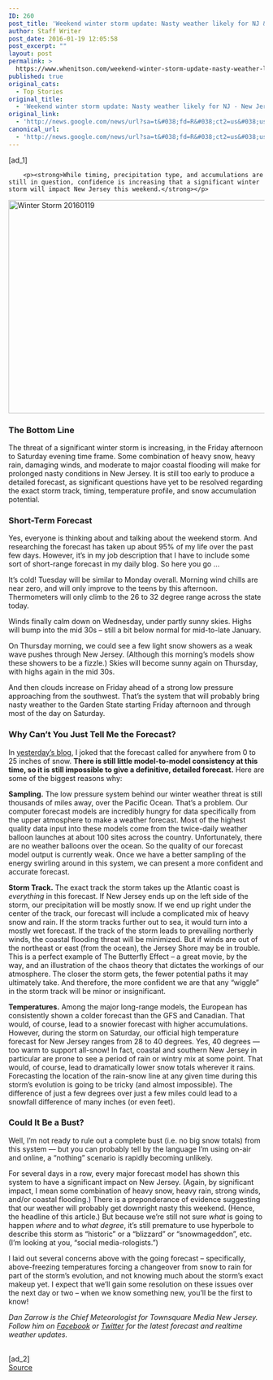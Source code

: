 ```yaml
---
ID: 260
post_title: 'Weekend winter storm update: Nasty weather likely for NJ &#8211; New Jersey 101.5 FM Radio'
author: Staff Writer
post_date: 2016-01-19 12:05:58
post_excerpt: ""
layout: post
permalink: >
  https://www.whenitson.com/weekend-winter-storm-update-nasty-weather-likely-for-nj-new-jersey-101-5-fm-radio/
published: true
original_cats:
  - Top Stories
original_title:
  - 'Weekend winter storm update: Nasty weather likely for NJ - New Jersey 101.5 FM Radio'
original_link:
  - 'http://news.google.com/news/url?sa=t&#038;fd=R&#038;ct2=us&#038;usg=AFQjCNFT9Um_4JbwLd0cOiSy2vRdww3PTg&#038;clid=c3a7d30bb8a4878e06b80cf16b898331&#038;cid=52779032560089&#038;ei=pSaeVpC4McS0wAG856aQCg&#038;url=http://nj1015.com/weekend-winter-storm-update-nasty-weather-likely-for-nj/'
canonical_url:
  - 'http://news.google.com/news/url?sa=t&#038;fd=R&#038;ct2=us&#038;usg=AFQjCNFT9Um_4JbwLd0cOiSy2vRdww3PTg&#038;clid=c3a7d30bb8a4878e06b80cf16b898331&#038;cid=52779032560089&#038;ei=pSaeVpC4McS0wAG856aQCg&#038;url=http://nj1015.com/weekend-winter-storm-update-nasty-weather-likely-for-nj/'
---
```

 [ad_1]
<br><div readability="148.19048403029">

        <p><strong>While timing, precipitation type, and accumulations are still in question, confidence is increasing that a significant winter storm will impact New Jersey this weekend.</strong></p>
<p><img class="aligncenter size-large wp-image-585883" src="http://www.whenitson.com/wp-content/uploads/2016/01/Weekend-winter-storm-update-Nasty-weather-likely-for-NJ-New-Jersey-1015-FM-Radio.png" alt="Winter Storm 20160119" width="630" height="420"/></p>
<h3>The Bottom Line</h3>
<p>The threat of a significant winter storm is increasing, in the Friday afternoon to Saturday evening time frame. Some combination of heavy snow, heavy rain, damaging winds, and moderate to major coastal flooding will make for prolonged nasty conditions in New Jersey. It is still too early to produce a detailed forecast, as significant questions have yet to be resolved regarding the exact storm track, timing, temperature profile, and snow accumulation potential.</p>
<h3>Short-Term Forecast</h3>
<p>Yes, everyone is thinking about and talking about the weekend storm. And researching the forecast has taken up about 95% of my life over the past few days. However, it’s in my job description that I have to include some sort of short-range forecast in my daily blog. So here you go …</p>
<p>It’s cold! Tuesday will be similar to Monday overall. Morning wind chills are near zero, and will only improve to the teens by this afternoon. Thermometers will only climb to the 26 to 32 degree range across the state today.</p>
<p>Winds finally calm down on Wednesday, under partly sunny skies. Highs will bump into the mid 30s – still a bit below normal for mid-to-late January.</p>
<p>On Thursday morning, we could see a few light snow showers as a weak wave pushes through New Jersey. (Although this morning’s models show these showers to be a fizzle.) Skies will become sunny again on Thursday, with highs again in the mid 30s.</p>
<p>And then clouds increase on Friday ahead of a strong low pressure approaching from the southwest. That’s the system that will probably bring nasty weather to the Garden State starting Friday afternoon and through most of the day on Saturday.</p>
<h3>Why Can’t You Just Tell Me the Forecast?</h3>
<p>In <a href="http://nj1015.com/cold-blustery-and-potentially-wintry-weather-this-week-in-new-jersey/">yesterday’s blog</a>, I joked that the forecast called for anywhere from 0 to 25 inches of snow. <b>There is still little model-to-model consistency at this time, so it is still impossible to give a definitive, detailed forecast.</b> Here are some of the biggest reasons why:</p>
<p><b>Sampling.</b> The low pressure system behind our winter weather threat is still thousands of miles away, over the Pacific Ocean. That’s a problem. Our computer forecast models are incredibly hungry for data specifically from the upper atmosphere to make a weather forecast. Most of the highest quality data input into these models come from the twice-daily weather balloon launches at about 100 sites across the country. Unfortunately, there are no weather balloons over the ocean. So the quality of our forecast model output is currently weak. Once we have a better sampling of the energy swirling around in this system, we can present a more confident and accurate forecast.</p>
<p><b>Storm Track.</b> The exact track the storm takes up the Atlantic coast is <i>everything</i> in this forecast. If New Jersey ends up on the left side of the storm, our precipitation will be mostly snow. If we end up right under the center of the track, our forecast will include a complicated mix of heavy snow and rain. If the storm tracks further out to sea, it would turn into a mostly wet forecast. If the track of the storm leads to prevailing northerly winds, the coastal flooding threat will be minimized. But if winds are out of the northeast or east (from the ocean), the Jersey Shore may be in trouble. This is a perfect example of The Butterfly Effect – a great movie, by the way, and an illustration of the chaos theory that dictates the workings of our atmosphere. The closer the storm gets, the fewer potential paths it may ultimately take. And therefore, the more confident we are that any “wiggle” in the storm track will be minor or insignificant.</p>
<p><b>Temperatures.</b> Among the major long-range models, the European has consistently shown a colder forecast than the GFS and Canadian. That would, of course, lead to a snowier forecast with higher accumulations. However, during the storm on Saturday, our official high temperature forecast for New Jersey ranges from 28 to 40 degrees. Yes, 40 degrees — too warm to support all-snow! In fact, coastal and southern New Jersey in particular are prone to see a period of rain or wintry mix at some point. That would, of course, lead to dramatically lower snow totals wherever it rains. Forecasting the location of the rain-snow line at any given time during this storm’s evolution is going to be tricky (and almost impossible). The difference of just a few degrees over just a few miles could lead to a snowfall difference of many inches (or even feet).</p>
<h3>Could It Be a Bust?</h3>
<p>Well, I’m not ready to rule out a complete bust (i.e. no big snow totals) from this system — but you can probably tell by the language I’m using on-air and online, a “nothing” scenario is rapidly becoming unlikely.</p>
<p>For several days in a row, every major forecast model has shown this system to have a significant impact on New Jersey. (Again, by significant impact, I mean some combination of heavy snow, heavy rain, strong winds, and/or coastal flooding.) There is a preponderance of evidence suggesting that our weather will probably get downright nasty this weekend. (Hence, the headline of this article.) But because we’re still not sure <i>what</i> is going to happen <i>where</i> and to <i>what degree</i>, it’s still premature to use hyperbole to describe this storm as “historic” or a “blizzard” or “snowmageddon”, etc. (I’m looking at you, “social media-rologists.”)</p>
<p>I laid out several concerns above with the going forecast – specifically, above-freezing temperatures forcing a changeover from snow to rain for part of the storm’s evolution, and not knowing much about the storm’s exact makeup yet. I expect that we’ll gain some resolution on these issues over the next day or two – when we know something new, you’ll be the first to know!</p>
<p><i>Dan Zarrow is the Chief Meteorologist for Townsquare Media New Jersey. Follow him on <a href="http://www.facebook.com/danzarrow" target="_blank">Facebook</a> or <a href="http://www.twitter.com/danzarrow" target="_blank">Twitter</a> for the latest forecast and realtime weather updates.</i></p>
			        </div>
<br>[ad_2]
<br><a href="http://news.google.com/news/url?sa=t&#038;fd=R&#038;ct2=us&#038;usg=AFQjCNFT9Um_4JbwLd0cOiSy2vRdww3PTg&#038;clid=c3a7d30bb8a4878e06b80cf16b898331&#038;cid=52779032560089&#038;ei=pSaeVpC4McS0wAG856aQCg&#038;url=http://nj1015.com/weekend-winter-storm-update-nasty-weather-likely-for-nj/">Source </a>